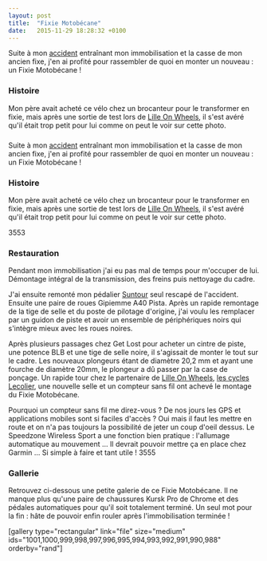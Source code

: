 ```yaml
---
layout: post
title:  "Fixie Motobécane"
date:   2015-11-29 18:28:32 +0100
---
```

Suite à mon <a href="http://twomoulins.fr/vie/fracture-du-bassin">accident</a> entraînant mon immobilisation et la casse de mon ancien fixe,  j'en ai profité pour rassembler de quoi en monter un nouveau : un Fixie Motobécane !
<h3>Histoire</h3>
Mon père avait acheté ce vélo chez un brocanteur pour le transformer en fixie, mais après une sortie de test lors de <a href="https://www.strava.com/clubs/lilleonwheels">Lille On Wheels</a>, il s'est avéré qu'il était trop petit pour lui comme on peut le voir sur cette photo.
<h3></h3>
Suite à mon <a href="http://twomoulins.fr/vie/fracture-du-bassin">accident</a> entraînant mon immobilisation et la casse de mon ancien fixe,  j'en ai profité pour rassembler de quoi en monter un nouveau : un Fixie Motobécane !
<h3>Histoire</h3>
Mon père avait acheté ce vélo chez un brocanteur pour le transformer en fixie, mais après une sortie de test lors de <a href="http://lilleonwheels.fr">Lille On Wheels</a>, il s'est avéré qu'il était trop petit pour lui comme on peut le voir sur cette photo.

3553
<h3>Restauration</h3>
Pendant mon immobilisation j'ai eu pas mal de temps pour m'occuper de lui. Démontage intégral de la transmission, des freins puis nettoyage du cadre.

J'ai ensuite remonté mon pédalier <a href="http://www.amazon.fr/gp/product/B0011227I4/ref=as_li_tl?ie=UTF8&amp;camp=1642&amp;creative=19458&amp;creativeASIN=B0011227I4&amp;linkCode=as2&amp;tag=lobwick-21">Suntour</a> seul rescapé de l'accident. Ensuite une paire de roues Gipiemme A40 Pista. Après un rapide remontage de la tige de selle et du poste de pilotage d'origine, j'ai voulu les remplacer par un guidon de piste et avoir un ensemble de périphériques noirs qui s'intègre mieux avec les roues noires.

Après plusieurs passages chez Get Lost pour acheter un cintre de piste, une potence BLB et une tige de selle noire, il s'agissait de monter le tout sur le cadre. Les nouveaux plongeurs étant de diamètre 20,2 mm et ayant une fourche de diamètre 20mm, le plongeur a dû passer par la case de ponçage.
Un rapide tour chez le partenaire de <a href="http://lilleonwheels.fr">Lille On Wheels</a>, <a href="https://www.facebook.com/SpecializedConceptStoreLilleonCyclesLecolier/?fref=ts">les cycles Lecolier</a>, une nouvelle selle et un compteur sans fil ont achevé le montage du Fixie Motobécane.

Pourquoi un compteur sans fil me direz-vous ? De nos jours les GPS et applications mobiles sont si faciles d'accès ? Oui mais il faut les mettre en route et on n'a pas toujours la possibilité de jeter un coup d'oeil dessus. Le Speedzone Wireless Sport a une fonction bien pratique : l'allumage automatique au mouvement ... Il devrait pouvoir mettre ça en place chez Garmin ... Si simple à faire et tant utile !
3555
<h3>Gallerie</h3>
Retrouvez ci-dessous une petite galerie de ce Fixie Motobécane. Il ne manque plus qu'une paire de chaussures Kursk Pro de Chrome et des pédales automatiques pour qu'il soit totalement terminé. Un seul mot pour la fin : hâte de pouvoir enfin rouler après l'immobilisation terminée !

[gallery type="rectangular" link="file" size="medium" ids="1001,1000,999,998,997,996,995,994,993,992,991,990,988" orderby="rand"]

